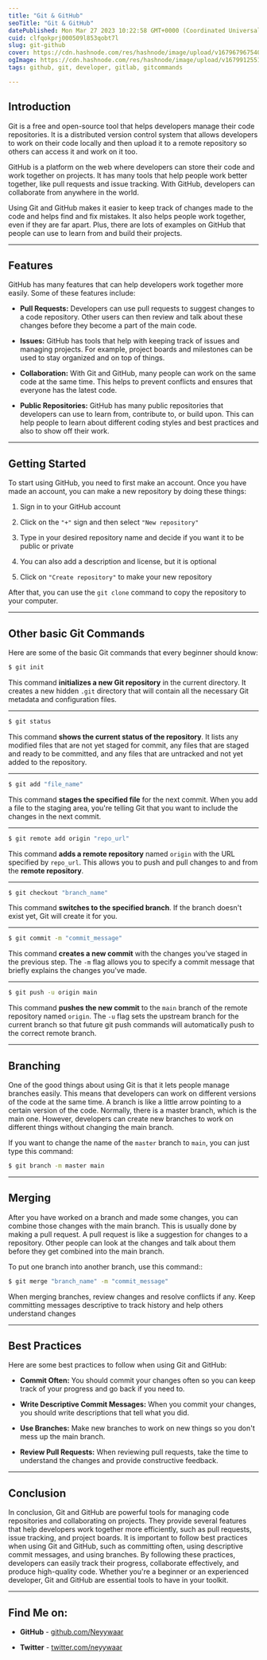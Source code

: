 ```yaml
---
title: "Git & GitHub"
seoTitle: "Git & GitHub"
datePublished: Mon Mar 27 2023 10:22:58 GMT+0000 (Coordinated Universal Time)
cuid: clfqokprj000509l853qobt7l
slug: git-github
cover: https://cdn.hashnode.com/res/hashnode/image/upload/v1679679675403/77058251-bb88-4b6a-86d0-eef994797e8e.png
ogImage: https://cdn.hashnode.com/res/hashnode/image/upload/v1679912551209/2ef782d1-a108-48d0-8eca-fa69031a97c4.webp
tags: github, git, developer, gitlab, gitcommands

---
```


## Introduction

Git is a free and open-source tool that helps developers manage their code repositories. It is a distributed version control system that allows developers to work on their code locally and then upload it to a remote repository so others can access it and work on it too.

GitHub is a platform on the web where developers can store their code and work together on projects. It has many tools that help people work better together, like pull requests and issue tracking. With GitHub, developers can collaborate from anywhere in the world.

Using Git and GitHub makes it easier to keep track of changes made to the code and helps find and fix mistakes. It also helps people work together, even if they are far apart. Plus, there are lots of examples on GitHub that people can use to learn from and build their projects.

---

## Features

GitHub has many features that can help developers work together more easily. Some of these features include:

* **Pull Requests:** Developers can use pull requests to suggest changes to a code repository. Other users can then review and talk about these changes before they become a part of the main code.
    
* **Issues:** GitHub has tools that help with keeping track of issues and managing projects. For example, project boards and milestones can be used to stay organized and on top of things.
    
* **Collaboration:** With Git and GitHub, many people can work on the same code at the same time. This helps to prevent conflicts and ensures that everyone has the latest code.
    
* **Public Repositories:** GitHub has many public repositories that developers can use to learn from, contribute to, or build upon. This can help people to learn about different coding styles and best practices and also to show off their work.
    

---

## Getting Started

To start using GitHub, you need to first make an account. Once you have made an account, you can make a new repository by doing these things:

1. Sign in to your GitHub account
    
2. Click on the `"+"` sign and then select `"New repository"`
    
3. Type in your desired repository name and decide if you want it to be public or private
    
4. You can also add a description and license, but it is optional
    
5. Click on `"Create repository"` to make your new repository
    

After that, you can use the `git clone` command to copy the repository to your computer.

---

## Other basic Git Commands

Here are some of the basic Git commands that every beginner should know:

```bash
$ git init
```

This command **initializes a new Git repository** in the current directory. It creates a new hidden `.git` directory that will contain all the necessary Git metadata and configuration files.

---

```bash
$ git status
```

This command **shows the current status of the repository**. It lists any modified files that are not yet staged for commit, any files that are staged and ready to be committed, and any files that are untracked and not yet added to the repository.

---

```bash
$ git add "file_name"
```

This command **stages the specified file** for the next commit. When you add a file to the staging area, you're telling Git that you want to include the changes in the next commit.

---

```bash
$ git remote add origin "repo_url"
```

This command **adds a remote repository** named `origin` with the URL specified by `repo_url`. This allows you to push and pull changes to and from the **remote repository**.

---

```bash
$ git checkout "branch_name"
```

This command **switches to the specified branch**. If the branch doesn't exist yet, Git will create it for you.

---

```bash
$ git commit -m "commit_message"
```

This command **creates a new commit** with the changes you've staged in the previous step. The `-m` flag allows you to specify a commit message that briefly explains the changes you've made.

---

```bash
$ git push -u origin main
```

This command **pushes the new commit** to the `main` branch of the remote repository named `origin`. The `-u` flag sets the upstream branch for the current branch so that future git push commands will automatically push to the correct remote branch.

---

## Branching

One of the good things about using Git is that it lets people manage branches easily. This means that developers can work on different versions of the code at the same time. A branch is like a little arrow pointing to a certain version of the code. Normally, there is a master branch, which is the main one. However, developers can create new branches to work on different things without changing the main branch.

If you want to change the name of the `master` branch to `main`, you can just type this command:

```bash
$ git branch -m master main
```

---

## Merging

After you have worked on a branch and made some changes, you can combine those changes with the main branch. This is usually done by making a pull request. A pull request is like a suggestion for changes to a repository. Other people can look at the changes and talk about them before they get combined into the main branch.

To put one branch into another branch, use this command::

```bash
$ git merge "branch_name" -m "commit_message"
```

When merging branches, review changes and resolve conflicts if any. Keep committing messages descriptive to track history and help others understand changes

---

## Best Practices

Here are some best practices to follow when using Git and GitHub:

* **Commit Often:** You should commit your changes often so you can keep track of your progress and go back if you need to.
    
* **Write Descriptive Commit Messages:** When you commit your changes, you should write descriptions that tell what you did.
    
* **Use Branches:** Make new branches to work on new things so you don't mess up the main branch.
    
* **Review Pull Requests:** When reviewing pull requests, take the time to understand the changes and provide constructive feedback.
    

---

## Conclusion

In conclusion, Git and GitHub are powerful tools for managing code repositories and collaborating on projects. They provide several features that help developers work together more efficiently, such as pull requests, issue tracking, and project boards. It is important to follow best practices when using Git and GitHub, such as committing often, using descriptive commit messages, and using branches. By following these practices, developers can easily track their progress, collaborate effectively, and produce high-quality code. Whether you're a beginner or an experienced developer, Git and GitHub are essential tools to have in your toolkit.

---

## Find Me on:

* **GitHub** - [github.com/Neyywaar](https://github.com/Neyywaar)
    
* **Twitter** - [twitter.com/neyywaar](https://twitter.com/neyywaar)
